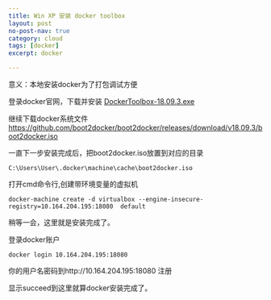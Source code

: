 ```yaml
---
title: Win XP 安装 docker toolbox
layout: post
no-post-nav: true
category: cloud
tags: [docker]
excerpt: docker

---
```




意义：本地安装docker为了打包调试方便

登录docker官网，下载并安装 [DockerToolbox-18.09.3.exe](https://github.com/docker/toolbox/releases/download/v18.09.3/DockerToolbox-18.09.3.exe)

继续下载docker系统文件 https://github.com/boot2docker/boot2docker/releases/download/v18.09.3/boot2docker.iso

一直下一步安装完成后，把boot2docker.iso放置到对应的目录

```
C:\Users\User\.docker\machine\cache\boot2docker.iso
```

打开cmd命令行,创建带环境变量的虚拟机

```shell
docker-machine create -d virtualbox --engine-insecure-registry=10.164.204.195:18080  default
```

稍等一会，这里就是安装完成了。

登录docker账户

```shell
docker login 10.164.204.195:18080
```

你的用户名密码到http://10.164.204.195:18080 注册

显示succeed到这里就算docker安装完成了。

